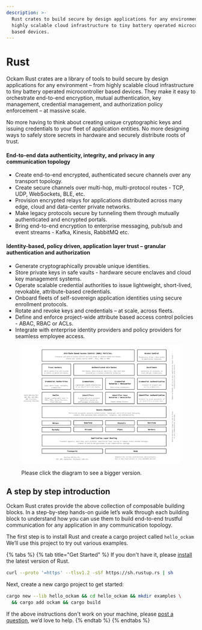 ```yaml
---
description: >-
  Rust crates to build secure by design applications for any environment – from
  highly scalable cloud infrastructure to tiny battery operated microcontroller
  based devices.
---
```


# Rust

Ockam Rust crates are a library of tools to build secure by design applications for any environment – from highly scalable cloud infrastructure to tiny battery operated microcontroller based devices. They make it easy to orchestrate end-to-end encryption, mutual authentication, key management, credential management, and authorization policy enforcement – at massive scale.

No more having to think about creating unique cryptographic keys and issuing credentials to your fleet of application entities. No more designing ways to safely store secrets in hardware and securely distribute roots of trust.

#### End-to-end data authenticity, integrity, and privacy in any communication topology

* Create end-to-end encrypted, authenticated secure channels over any transport topology.
* Create secure channels over multi-hop, multi-protocol routes - TCP, UDP, WebSockets, BLE, etc.
* Provision encrypted relays for applications distributed across many edge, cloud and data-center private networks.
* Make legacy protocols secure by tunneling them through mutually authenticated and encrypted portals.
* Bring end-to-end encryption to enterprise messaging, pub/sub and event streams - Kafka, Kinesis, RabbitMQ etc.

#### Identity-based, policy driven, application layer trust – granular authentication and authorization

* Generate cryptographically provable unique identities.
* Store private keys in safe vaults - hardware secure enclaves and cloud key management systems.
* Operate scalable credential authorities to issue lightweight, short-lived, revokable, attribute-based credentials.
* Onboard fleets of self-sovereign application identities using secure enrollment protocols.
* Rotate and revoke keys and credentials – at scale, across fleets.
* Define and enforce project-wide attribute based access control policies - ABAC, RBAC or ACLs.
* Integrate with enterprise identity providers and policy providers for seamless employee access.

<figure><img src="../../../.gitbook/assets/Screen Shot 2022-10-28 at 10.37.03 AM (1).png" alt=""><figcaption><p>Please click the diagram to see a bigger version.</p></figcaption></figure>

## A step by step introduction <a href="#introduction" id="introduction"></a>

Ockam Rust crates provide the above collection of composable building blocks. In a step-by-step hands-on guide let’s walk through each building block to understand how you can use them to build end-to-end trustful communication for any application in any communication topology.

The first step is to install Rust and create a cargo project called `hello_ockam` We’ll use this project to try out various examples.

{% tabs %}
{% tab title="Get Started" %}
If you don't have it, please [install](https://www.rust-lang.org/tools/install) the latest version of Rust.



```bash
curl --proto '=https' --tlsv1.2 -sSf https://sh.rustup.rs | sh
```



Next, create a new cargo project to get started:

```bash
cargo new --lib hello_ockam && cd hello_ockam && mkdir examples \
  && cargo add ockam && cargo build
```

If the above instructions don't work on your machine, please [post a question](https://github.com/build-trust/ockam/discussions), we’d love to help.
{% endtab %}
{% endtabs %}

